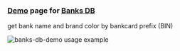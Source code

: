 ### [Demo](http://ramoona.github.io/banks-db-demo) page for [Banks DB](https://github.com/Ramoona/banks-db)
get bank name and brand color by bankcard prefix (BIN)

![banks-db-demo usage example](https://cloud.githubusercontent.com/assets/7067080/13092969/c4e1d162-d513-11e5-8b6b-db509c765ffb.jpg)
